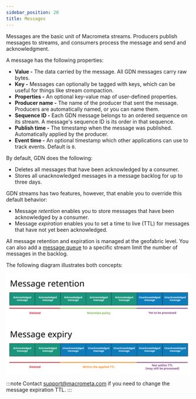 ```yaml
---
sidebar_position: 20
title: Messages
---
```


Messages are the basic unit of Macrometa streams. Producers publish messages to streams, and consumers process the message and send and acknowledgment. 

A message has the following properties:

- **Value -** The data carried by the message. All GDN messages carry raw bytes.
- **Key -** Messages can optionally be tagged with keys, which can be useful for things like stream compaction.
- **Properties -** An optional key-value map of user-defined properties.
- **Producer name -** The name of the producer that sent the message. Producers are automatically named, or you can name them.
- **Sequence ID -** Each GDN message belongs to an ordered sequence on its stream. A message's sequence ID is its order in that sequence.
- **Publish time -** The timestamp when the message was published. Automatically applied by the producer.
- **Event time -** An optional timestamp which other applications can use to track events. Default is `0`.

By default, GDN does the following:

- Deletes all messages that have been acknowledged by a consumer.
- Stores all unacknowledged messages in a message backlog for up to three days.

GDN streams has two features, however, that enable you to override this default behavior:

- Message _retention_ enables you to store messages that have been acknowledged by a consumer.
- Message _expiration_ enables you to set a time to live (TTL) for messages that have not yet been acknowledged.

All message retention and expiration is managed at the geofabric level. You can also add a [message queue](./message-queues/index.md) to a specific stream limit the number of messages in the backlog.

The following diagram illustrates both concepts:

![stream-retention-expiry](/img/stream-retention-expiry.png)

:::note
Contact support@macrometa.com if you need to change the message expiration TTL.
:::